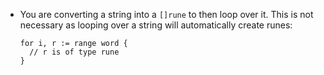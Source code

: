 - You are converting a string into a `[]rune` to then loop over it. This is not necessary as looping over a 
string will automatically create runes: 
  ```
  for i, r := range word {
    // r is of type rune
  }
  ```